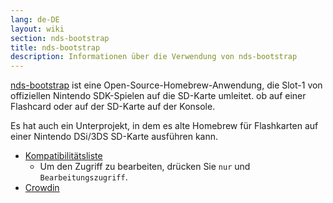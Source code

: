 ```yaml
---
lang: de-DE
layout: wiki
section: nds-bootstrap
title: nds-bootstrap
description: Informationen über die Verwendung von nds-bootstrap
---
```


[nds-bootstrap](https://github.com/DS-Homebrew/nds-bootstrap) ist eine Open-Source-Homebrew-Anwendung, die Slot-1 von offiziellen Nintendo SDK-Spielen auf die SD-Karte umleitet. ob auf einer Flashcard oder auf der SD-Karte auf der Konsole.

Es hat auch ein Unterprojekt, in dem es alte Homebrew für Flashkarten auf einer Nintendo DSi/3DS SD-Karte ausführen kann.

- [Kompatibilitätsliste](https://docs.google.com/spreadsheets/d/1LRTkXOUXraTMjg1eedz_f7b5jiuyMv2x6e_jY_nyHSc/edit?usp=sharing)
  - Um den Zugriff zu bearbeiten, drücken Sie `nur` und `Bearbeitungszugriff`.
- [Crowdin](https://crowdin.com/project/nds-bootstrap)
